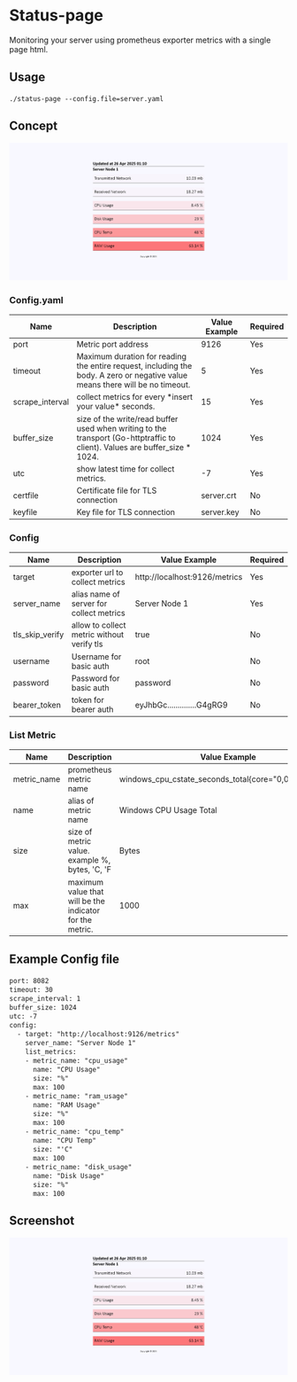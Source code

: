 # Status-page
Monitoring your server using prometheus exporter metrics with a single page html.

## Usage
```
./status-page --config.file=server.yaml
```

## Concept

![concept](/image/concept.png "")

<h3 id="Config-yaml">Config.yaml</h3>
<table>
<thead>
<tr>
<th>Name</th>
<th>Description</th>
<th>Value Example</th>
<th>Required</th>
</tr>
</thead>
<tbody><tr>
<td>port</td>
<td>Metric port address</td>
<td>9126</td>
<td>Yes</td>
</tr>
<tr>
<td>timeout</td>
<td>Maximum duration for reading the entire request, including the body. A zero or negative value means there will be no timeout.</td>
<td>5</td>
<td>Yes</td>
</tr>
<tr>
<td>scrape_interval</td>
<td>collect metrics for every *insert your value* seconds.</td>
<td>15</td>
<td>Yes</td>
</tr>
<tr>
<td>buffer_size</td>
<td>size of the write/read buffer used when writing to the transport (Go-httptraffic to client). Values are buffer_size * 1024.</td>
<td>1024</td>
<td>Yes</td>
</tr>
<tr>
<td>utc</td>
<td>show latest time for collect metrics.</td>
<td>-7</td>
<td>Yes</td>
</tr>
<tr>
<td>certfile</td>
<td>Certificate file for TLS connection</td>
<td>server.crt</td>
<td>No</td>
</tr>
<tr>
<td>keyfile</td>
<td>Key file for TLS connection</td>
<td>server.key</td>
<td>No</td>
</tr>
</tbody></table>

<h3 id="Config">Config</h3>
<table>
<thead>
<tr>
<th>Name</th>
<th>Description</th>
<th>Value Example</th>
<th>Required</th>
</tr>
</thead>
<tbody><tr>
<td>target</td>
<td>exporter url to collect metrics</td>
<td>http://localhost:9126/metrics</td>
<td>Yes</td>
</tr>
<tr>
<td>server_name</td>
<td>alias name of server for collect metrics</td>
<td>Server Node 1</td>
<td>Yes</td>
</tr>
<tr>
<td>tls_skip_verify</td>
<td>allow to collect metric without verify tls</td>
<td>true</td>
<td>No</td>
</tr>
<tr>
<td>username</td>
<td>Username for basic auth</td>
<td>root</td>
<td>No</td>
</tr>
<tr>
<td>password</td>
<td>Password for basic auth</td>
<td>password</td>
<td>No</td>
</tr>
<tr>
<td>bearer_token</td>
<td>token for bearer auth</td>
<td>eyJhbGc..............G4gRG9</td>
<td>No</td>
</tr>
</tbody></table>



<h3 id="List-metrics">List Metric</h3>
<table>
<thead>
<tr>
<th>Name</th>
<th>Description</th>
<th>Value Example</th>
<th>Required</th>
</tr>
</thead>
<tbody><tr>
<td>metric_name</td>
<td>prometheus metric name</td>
<td>windows_cpu_cstate_seconds_total{core="0,0",state="c1"}</td>
<td>Yes</td>
</tr>
<tr>
<td>name</td>
<td>alias of metric name</td>
<td>Windows CPU Usage Total</td>
<td>Yes</td>
</tr>
<tr>
<td>size</td>
<td>size of metric value. example %, bytes, 'C, 'F</td>
<td>Bytes</td>
<td>No</td>
</tr>
<tr>
<td>max</td>
<td>maximum value that will be the indicator for the metric.</td>
<td>1000</td>
<td>Yes</td>
</tr>
</tbody></table>

## Example Config file
```
port: 8082
timeout: 30
scrape_interval: 1
buffer_size: 1024
utc: -7
config:
  - target: "http://localhost:9126/metrics"
    server_name: "Server Node 1"
    list_metrics:
    - metric_name: "cpu_usage"
      name: "CPU Usage"
      size: "%"
      max: 100
    - metric_name: "ram_usage"
      name: "RAM Usage"
      size: "%"
      max: 100
    - metric_name: "cpu_temp"
      name: "CPU Temp"
      size: "'C"
      max: 100
    - metric_name: "disk_usage"
      name: "Disk Usage"
      size: "%"
      max: 100
```

## Screenshot

![page](/image/screenshot.png "")